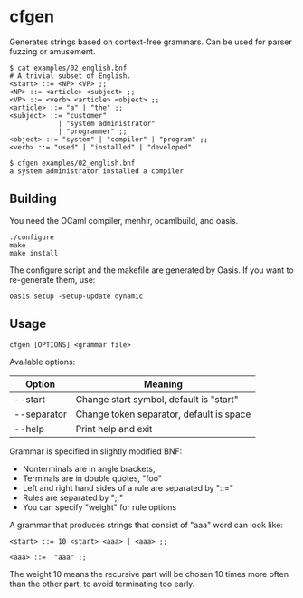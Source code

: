 cfgen
=====

Generates strings based on context-free grammars.
Can be used for parser fuzzing or amusement.

```
$ cat examples/02_english.bnf 
# A trivial subset of English.
<start> ::= <NP> <VP> ;;
<NP> ::= <article> <subject> ;;
<VP> ::= <verb> <article> <object> ;;
<article> ::= "a" | "the" ;;
<subject> ::= "customer"
            | "system administrator"
            | "programmer" ;;
<object> ::= "system" | "compiler" | "program" ;;
<verb> ::= "used" | "installed" | "developed"

$ cfgen examples/02_english.bnf
a system administrator installed a compiler
```

## Building

You need the OCaml compiler, menhir, ocamlbuild, and oasis.

```
./configure
make
make install
```

The configure script and the makefile are generated by Oasis.
If you want to re-generate them, use:

```
oasis setup -setup-update dynamic
```

## Usage

```
cfgen [OPTIONS] <grammar file>
```

Available options:

| Option               | Meaning                                      |
| -------------------- | ---------------------------------------------|
| --start <string>     | Change start symbol, default is "start"      |
| --separator <string> | Change token separator, default is space     |
| --help               | Print help and exit                          |

Grammar is specified in slightly modified BNF:
* Nonterminals are in angle brackets, <foo>
* Terminals are in double quotes, "foo"
* Left and right hand sides of a rule are separated by "::="
* Rules are separated by ";;"
* You can specify "weight" for rule options

A grammar that produces strings that consist of "aaa" word can look like:

```
<start> ::= 10 <start> <aaa> | <aaa> ;;

<aaa> ::=  "aaa" ;;
```

The weight 10 means the recursive part will be chosen 10 times more often than
the other part, to avoid terminating too early.
